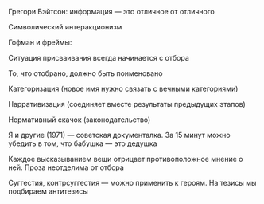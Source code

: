 
Грегори Бэйтсон: информация — это отличное от отличного

Символический интеракционизм

Гофман и фреймы:

Ситуация присваивания всегда начинается с отбора

То, что отобрано, должно быть поименовано

Категоризация (новое имя нужно связать с вечными категориями)

Нарративизация (соединяет вместе результаты предыдущих этапов)

Нормативный скачок (законодательство)

Я и другие (1971) — советская документалка. За 15 минут можно убедить в том, что бабушка — это дедушка

Каждое высказыванием вещи отрицает противоположное мнение о ней. Проза неотделима от отбора

Суггестия, контрсуггестия — можно применить к героям. На тезисы мы подбираем антитезисы